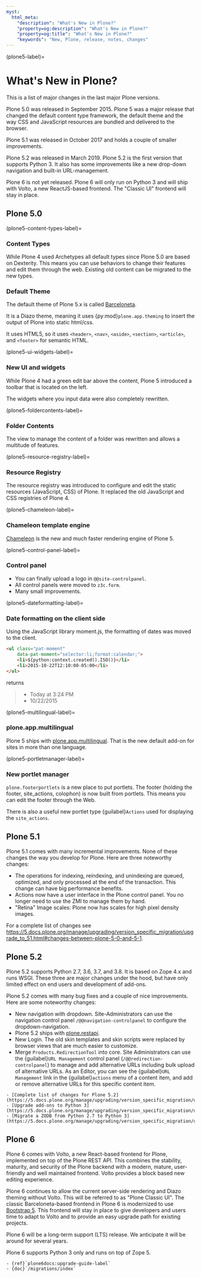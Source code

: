 ```yaml
---
myst:
  html_meta:
    "description": "What's New in Plone?"
    "property=og:description": "What's New in Plone?"
    "property=og:title": "What's New in Plone?"
    "keywords": "New, Plone, release, notes, changes"
---
```


(plone5-label)=

# What's New in Plone?

This is a list of major changes in the last major Plone versions.

Plone 5.0 was released in September 2015.
Plone 5 was a major release that changed the default content type framework, the default theme and the way CSS and JavaScript resources are bundled and delivered to the browser.

Plone 5.1 was released in October 2017 and holds a couple of smaller improvements.

Plone 5.2 was released in March 2019. Plone 5.2 is the first version that supports Python 3.
It also has some improvements like a new drop-down navigation and built-in URL-management.

Plone 6 is not yet released.
Plone 6 will only run on Python 3 and will ship with Volto, a new ReactJS-based frontend.
The "Classic UI" frontend will stay in place.

## Plone 5.0

(plone5-content-types-label)=

### Content Types

While Plone 4 used Archetypes all default types since Plone 5.0 are based on Dexterity. This means you can use behaviors to change their features and edit them through the web. Existing old content can be migrated to the new types.

### Default Theme

The default theme of Plone 5.x is called [Barceloneta](https://github.com/plone/plonetheme.barceloneta/).

It is a Diazo theme, meaning it uses {py:mod}`plone.app.theming` to insert the output of Plone into static html/css.

It uses HTML5, so it uses `<header>`, `<nav>`, `<aside>`, `<section>`, `<article>`, and `<footer>` for semantic HTML.

(plone5-ui-widgets-label)=

### New UI and widgets

While Plone 4 had a green edit bar above the content, Plone 5 introduced a toolbar that is located on the left.

The widgets where you input data were also completely rewritten.

(plone5-foldercontents-label)=

### Folder Contents

The view to manage the content of a folder was rewritten and allows a multitude of features.

(plone5-resource-registry-label)=

### Resource Registry

The resource registry was introduced to configure and edit the static resources (JavaScript, CSS) of Plone.
It replaced the old JavaScript and CSS registries of Plone 4.

(plone5-chameleon-label)=

### Chameleon template engine

[Chameleon](https://chameleon.readthedocs.io/en/latest/) is the new and much faster rendering engine of Plone 5.

(plone5-control-panel-label)=

### Control panel

- You can finally upload a logo in `@@site-controlpanel`.
- All control panels were moved to `z3c.form`.
- Many small improvements.

(plone5-dateformatting-label)=

### Date formatting on the client side

Using the JavaScript library moment.js, the formatting of dates was moved to the client.

```html
<ul class="pat-moment"
    data-pat-moment="selector:li;format:calendar;">
    <li>${python:context.created().ISO()}</li>
    <li>2015-10-22T12:10:00-05:00</li>
</ul>
```

returns

> - Today at 3:24 PM
> - 10/22/2015

(plone5-multilingual-label)=

### plone.app.multilingual

Plone 5 ships with [plone.app.multilingual](https://github.com/plone/plone.app.multilingual).
That is the new default add-on for sites in more than one language.

(plone5-portletmanager-label)=

### New portlet manager

`plone.footerportlets` is a new place to put portlets.
The footer (holding the footer, site_actions, colophon) is now built from portlets.
This means you can edit the footer through the Web.

There is also a useful new portlet type {guilabel}`Actions` used for displaying the `site_actions`.

## Plone 5.1

Plone 5.1 comes with many incremental improvements.
None of these changes the way you develop for Plone.
Here are three noteworthy changes:

- The operations for indexing, reindexing, and unindexing are queued, optimized, and only processed at the end of the transaction.
  This change can have big performance benefits.
- Actions now have a user interface in the Plone control panel.
  You no longer need to use the ZMI to manage them by hand.
- "Retina" Image scales: Plone now has scales for high pixel density images.

For a complete list of changes see <https://5.docs.plone.org/manage/upgrading/version_specific_migration/upgrade_to_51.html#changes-between-plone-5-0-and-5-1>.

## Plone 5.2

Plone 5.2 supports Python 2.7, 3.6, 3.7, and 3.8.
It is based on Zope 4.x and runs WSGI.
These three are major changes under the hood, but have only limited effect on end users and development of add-ons.

Plone 5.2 comes with many bug fixes and a couple of nice improvements.
Here are some noteworthy changes:

- New navigation with dropdown.
  Site-Administrators can use the navigation control panel `/@@navigation-controlpanel` to configure the dropdown-navigation.
- Plone 5.2 ships with [plone.restapi](plone6docs:plone.restapi/docs/source/index).
- New Login.
  The old skin templates and skin scripts were replaced by browser views that are much easier to customize.
- Merge `Products.RedirectionTool` into core.
  Site Administrators can use the {guilabel}`URL Management` control panel (`/@@redirection-controlpanel`) to manage and add alternative URLs including bulk upload of alternative URLs.
  As an Editor, you can see the {guilabel}`URL Management` link in the {guilabel}`actions` menu of a content item, and add or remove alternative URLs for this specific content item.

```{seealso}
- [Complete list of changes for Plone 5.2](https://5.docs.plone.org/manage/upgrading/version_specific_migration/upgrade_to_52.html)
- [Upgrade add-ons to Python 3](https://5.docs.plone.org/manage/upgrading/version_specific_migration/upgrade_to_python3.html)
- [Migrate a ZODB from Python 2.7 to Python 3](https://5.docs.plone.org/manage/upgrading/version_specific_migration/upgrade_zodb_to_python3.html)
```

## Plone 6

Plone 6 comes with Volto, a new React-based frontend for Plone, implemented on top of the Plone REST API.
This combines the stability, maturity, and security of the Plone backend with a modern, mature, user-friendly and well maintained frontend.
Volto provides a block based new editing experience.

Plone 6 continues to allow the current server-side rendering and Diazo theming without Volto.
This will be referred to as "Plone Classic UI".
The classic Barceloneta-based frontend in Plone 6 is modernized to use [Bootstrap 5](https://getbootstrap.com/).
This frontend will stay in place to give developers and users time to adapt to Volto and to provide an easy upgrade path for existing projects.

Plone 6 will be a long-term support (LTS) release.
We anticipate it will be around for several years.

Plone 6 supports Python 3 only and runs on top of Zope 5.

```{seealso}
- {ref}`plone6docs:upgrade-guide-label`
- {doc}`/migrations/index`
```
